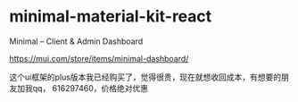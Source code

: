 # minimal-material-kit-react
Minimal – Client &amp; Admin Dashboard

https://mui.com/store/items/minimal-dashboard/

这个ui框架的plus版本我已经购买了，觉得很贵，现在就想收回成本，有想要的朋友加我qq， 616297460，价格绝对优惠
